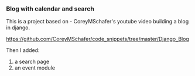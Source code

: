 ### Blog with calendar and search
This is a project based on - CoreyMSchafer's youtube video
building a blog in django.

https://github.com/CoreyMSchafer/code_snippets/tree/master/Django_Blog

Then I added:

1. a search page 
2. an event module